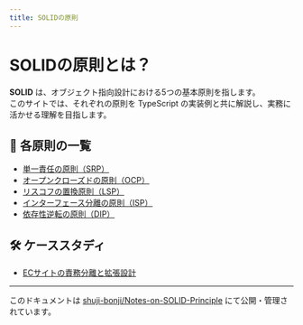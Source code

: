 ```yaml
---
title: SOLIDの原則
---
```


# SOLIDの原則とは？

**SOLID** は、オブジェクト指向設計における5つの基本原則を指します。  
このサイトでは、それぞれの原則を TypeScript の実装例と共に解説し、実務に活かせる理解を目指します。

## 🔎 各原則の一覧

- [単一責任の原則（SRP）](./single-responsibility-principle.md)
- [オープンクローズドの原則（OCP）](./open-closed-principle.md)
- [リスコフの置換原則（LSP）](./liskov-substitution-principle.md)
- [インターフェース分離の原則（ISP）](./interface-segregation-principle.md)
- [依存性逆転の原則（DIP）](./dependency-inversion-principle.md)

## 🛠 ケーススタディ

- [ECサイトの責務分離と拡張設計](./practical-case-studies.md)

---

このドキュメントは [shuji-bonji/Notes-on-SOLID-Principle](https://github.com/shuji-bonji/Notes-on-SOLID-Principle) にて公開・管理されています。